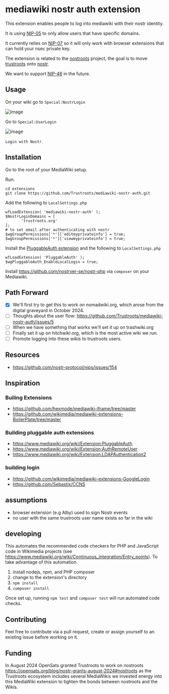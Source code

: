 
# mediawiki nostr auth extension

This extension enables people to log into mediawiki with their nostr identity.

It is using [NIP-05](https://github.com/nostr-protocol/nips/blob/master/05.md) to only allow users that have specific domains.

It currently relies on [NIP-07](https://github.com/nostr-protocol/nips/blob/master/07.md) so it will only work with browser extensions that can hold your nsec private key.

The extension is related to the [nostroots](https://github.com/trustroots/nostroots) project, the goal is to move [trustroots](https://www.trustroots.org/) onto [nostr](https://nostr.net/).

We want to support [NIP-46](https://github.com/nostr-protocol/nips/blob/master/46.md) in the future.


## Usage
On your wiki go to `Special:NostrLogin`

![image](https://github.com/user-attachments/assets/3000d27c-73dd-40e8-a6fc-d2043af764a4)

Go to `Special:UserLogin`

![image](https://github.com/user-attachments/assets/cd4a0062-3c61-4d21-839c-419601fbca59)

`Login with Nostr`.

## Installation
Go to the root of your MediaWiki setup.

Run:
```
cd extensions
git clone https://github.com/Trustroots/mediawiki-nostr-auth.git
```

Add the following to `LocalSettings.php`
```
wfLoadExtension( 'mediawiki-nostr-auth' );
$NostrLoginDomains = [
	   'trustroots.org'
];
# to set email after authenticating with nostr
$wgGroupPermissions['*']['editmyprivateinfo'] = true;
$wgGroupPermissions['*']['viewmyprivateinfo'] = true;
```

Install the [PluggableAuth extension](https://www.mediawiki.org/wiki/Extension:PluggableAuth) and the following to `LocalSettings.php`
```
wfLoadExtension( 'PluggableAuth' );
$wgPluggableAuth_EnableLocalLogin = true;
```

Install https://github.com/nostrver-se/nostr-php via `composer` on your Mediawiki.

## Path Forward

- [x] We'll first try to get this to work on nomadwiki.org, which arose from the digital graveyard in October 2024.
- [ ] Thoughts about the user flow: https://github.com/Trustroots/mediawiki-nostr-auth/issues/5
- [ ] When we have something that works we'll set it up on trashwiki.org
- [ ] Finally set it up on hitchwiki.org, which is the most active wiki we run.
- [ ] Promote logging into these wikis to trustroots users.

## Resources

- https://github.com/nostr-protocol/nips/issues/154

## Inspiration

### Builing Extensions
- https://github.com/hexmode/mediawiki-iframe/tree/master
- https://github.com/wikimedia/mediawiki-extensions-BoilerPlate/tree/master

### Building pluggable auth extensions
- https://www.mediawiki.org/wiki/Extension:PluggableAuth
- https://www.mediawiki.org/wiki/Extension:AuthRemoteUser
- https://www.mediawiki.org/wiki/Extension:LDAPAuthentication2

### building login
- https://github.com/wikimedia/mediawiki-extensions-GoogleLogin
- https://github.com/Sebastix/CCNS

## assumptions
- browser extension (e.g Alby) used to sign Nostr events
- no user with the same trustroots user name exists so far in the wiki

## developing

This automates the recommended code checkers for PHP and JavaScript code in Wikimedia projects
(see https://www.mediawiki.org/wiki/Continuous_integration/Entry_points).
To take advantage of this automation.

1. install nodejs, npm, and PHP composer
2. change to the extension's directory
3. `npm install`
4. `composer install`

Once set up, running `npm test` and `composer test` will run automated code checks.

## Contributing
Feel free to contribute via a pull request, create or assign yourself to an existing issue before working on it.

## Funding

In August 2024 OpenSats granted Trustroots to work on nostroots https://opensats.org/blog/nostr-grants-august-2024#nostroots as the Trustroots ecosystem includes several MediaWikis we invested energy into this MediaWiki extension to tighten the bonds between nostroots and the Wikis.


